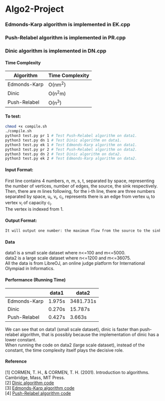 # Algo2-Project


### Edmonds-Karp algorithm is implemented in EK.cpp
### Push-Relabel algorithm is implemented in PR.cpp
### Dinic algorithm is implemented in DN.cpp
#### Time Complexity
|  Algorithm   | Time Complexity  |
|  ----  | ----  |
| Edmonds-Karp  | O(nm<sup>2</sup>) |
|  Dinic | O(n<sup>2</sup>m) |
| Push-Relabel  | O(n<sup>3</sup>) |
#### To test:
```bash
chmod +x compile.sh
./compile.sh
python3 test.py pr 1 # Test Push-Relabel algorithm on data1.
python3 test.py dn 1 # Test Dinic algorithm on data1.
python3 test.py ek 1 # Test Edmonds-Karp algorithm on data1.
python3 test.py pr 2 # Test Push-Relabel algorithm on data2.
python3 test.py dn 2 # Test Dinic algorithm on data2.
python3 test.py ek 2 # Test Edmonds-Karp algorithm on data2.
```

#### Input Format:
First line contains 4 numbers, n, m, s, t, separated by space, representing the number of vertices, number of edges, the source, the sink respectively.  
Then, there are m lines following, for the i-th line, there are three numbers separated by space, u<sub>i</sub>, v<sub>i</sub>, c<sub>i</sub>, represents there is an edge from vertex u<sub>i</sub> to vertex v<sub>i</sub> of capacity c<sub>i</sub>.  
The vertex is indexed from 1. 
#### Output Format:
```bash
It will output one number: the maximum flow from the source to the sink.
```
#### Data
data1 is a small scale dataset where n<=100 and m<=5000.  
data2 is a large scale dataset where n<=1200 and m<=36075.  
All the data is from LibreOJ, an online judge platform for International Olympiad in Informatics.
#### Performance (Running Time)
|     | data1  | data2  |
|  ----  | ----  | ----  |
| Edmonds-Karp  | 1.975s | 3481.731s |
|  Dinic | 0.270s | 15.787s |
| Push-Relabel  | 0.427s | 3.663s |

We can see that on data1 (small scale dataset), dinic is faster than push-relabel algorithm, that is possibly because the implementation of dinic has a lower constant.  
When running the code on data2 (large scale dataset), instead of the constant, the time complexity itself plays the decisive role.
#### Reference
[1] CORMEN, T. H., & CORMEN, T. H. (2001). Introduction to algorithms. Cambridge, Mass, MIT Press.  
[2] [Dinic algorithm code](https://www.geeksforgeeks.org/dinics-algorithm-maximum-flow/ "dinics-algorithm-maximum-flow")  
[3] [Edmonds-Karp algorithm code](https://www.tutorialspoint.com/cplusplus-program-to-implement-the-edmonds-karp-algorithm "Edmonds-Karp Algorithm")  
[4] [Push-Relabel algorithm code](https://www.geeksforgeeks.org/push-relabel-algorithm-set-2-implementation/ "Push-Relabel algorithm")
